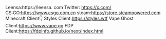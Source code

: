 Leensa:https://leensa. com
Twitter: https://x.com/
CS:GO:https://www.csgo.com.cn
steam:https://store.steampowered.com
Minecraft Client👇
Styles Client:https://styles.wtf
Vape Ghost Client:https://www.vape.gg
FDP Client:https://fdpinfo.github.io/next/index.html